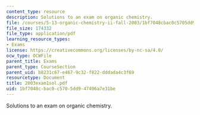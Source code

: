```yaml
---
content_type: resource
description: Solutions to an exam on organic chemistry.
file: /courses/5-13-organic-chemistry-ii-fall-2003/1bf7048cbac0c5705dd947496a7e31be_2003exam1sol.pdf
file_size: 174332
file_type: application/pdf
learning_resource_types:
- Exams
license: https://creativecommons.org/licenses/by-nc-sa/4.0/
ocw_type: OCWFile
parent_title: Exams
parent_type: CourseSection
parent_uid: b8231c67-e467-9c32-f822-dddada4c3f69
resourcetype: Document
title: 2003exam1sol.pdf
uid: 1bf7048c-bac0-c570-5dd9-47496a7e31be
---
```

Solutions to an exam on organic chemistry.